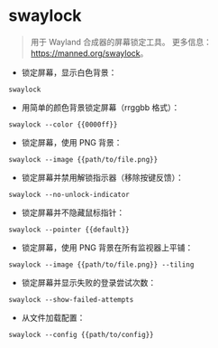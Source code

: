 # swaylock

> 用于 Wayland 合成器的屏幕锁定工具。
> 更多信息：<https://manned.org/swaylock>。

- 锁定屏幕，显示白色背景：

`swaylock`

- 用简单的颜色背景锁定屏幕（rrggbb 格式）：

`swaylock --color {{0000ff}}`

- 锁定屏幕，使用 PNG 背景：

`swaylock --image {{path/to/file.png}}`

- 锁定屏幕并禁用解锁指示器（移除按键反馈）：

`swaylock --no-unlock-indicator`

- 锁定屏幕并不隐藏鼠标指针：

`swaylock --pointer {{default}}`

- 锁定屏幕，使用 PNG 背景在所有监视器上平铺：

`swaylock --image {{path/to/file.png}} --tiling`

- 锁定屏幕并显示失败的登录尝试次数：

`swaylock --show-failed-attempts`

- 从文件加载配置：

`swaylock --config {{path/to/config}}`